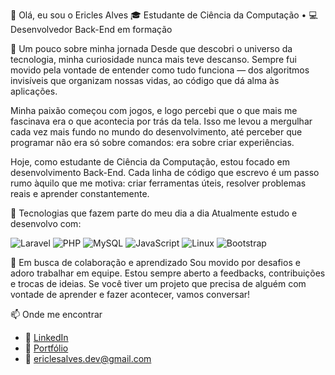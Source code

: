 👋 Olá, eu sou o Ericles Alves
🎓 Estudante de Ciência da Computação 
• 💻 Desenvolvedor Back-End em formação 
 

🚀 Um pouco sobre minha jornada
Desde que descobri o universo da tecnologia, minha curiosidade nunca mais teve descanso. Sempre fui movido pela vontade de entender como tudo funciona — dos algoritmos invisíveis que organizam nossas vidas, ao código que dá alma às aplicações.

Minha paixão começou com jogos, e logo percebi que o que mais me fascinava era o que acontecia por trás da tela. Isso me levou a mergulhar cada vez mais fundo no mundo do desenvolvimento, até perceber que programar não era só sobre comandos: era sobre criar experiências.

Hoje, como estudante de Ciência da Computação, estou focado em desenvolvimento Back-End. Cada linha de código que escrevo é um passo rumo àquilo que me motiva: criar ferramentas úteis, resolver problemas reais e aprender constantemente.

🔧 Tecnologias que fazem parte do meu dia a dia
Atualmente estudo e desenvolvo com:

![Laravel](https://img.shields.io/badge/-Laravel-red?style=for-the-badge&logo=laravel) ![PHP](https://img.shields.io/badge/-PHP-777BB4?style=for-the-badge&logo=php&logoColor=white) ![MySQL](https://img.shields.io/badge/-MySQL-4479A1?style=for-the-badge&logo=mysql&logoColor=white) ![JavaScript](https://img.shields.io/badge/-JavaScript-F7DF1E?style=for-the-badge&logo=javascript&logoColor=black) ![Linux](https://img.shields.io/badge/-Linux-FCC624?style=for-the-badge&logo=linux&logoColor=black) ![Bootstrap](https://img.shields.io/badge/-Bootstrap-563D7C?style=for-the-badge&logo=bootstrap&logoColor=white)

💬 Em busca de colaboração e aprendizado
Sou movido por desafios e adoro trabalhar em equipe. Estou sempre aberto a feedbacks, contribuições e trocas de ideias. Se você tiver um projeto que precisa de alguém com vontade de aprender e fazer acontecer, vamos conversar!

📫 Onde me encontrar

- 💼 [LinkedIn](https://www.linkedin.com/in/ericlesalvess)
- 📂 [Portfólio](https://github.com/ericlesalvess?tab=repositories)
- 📧 ericlesalves.dev@gmail.com

